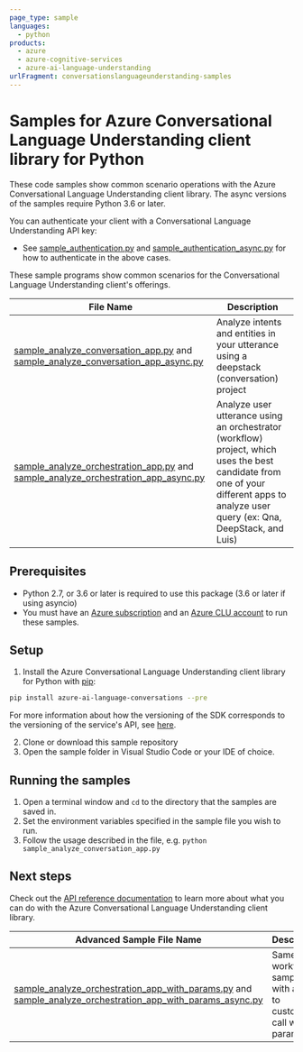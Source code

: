 ```yaml
---
page_type: sample
languages:
  - python
products:
  - azure
  - azure-cognitive-services
  - azure-ai-language-understanding
urlFragment: conversationslanguageunderstanding-samples
---
```


# Samples for Azure Conversational Language Understanding client library for Python

These code samples show common scenario operations with the Azure Conversational Language Understanding client library.
The async versions of the samples require Python 3.6 or later.

You can authenticate your client with a Conversational Language Understanding API key:

- See [sample_authentication.py][sample_authentication] and [sample_authentication_async.py][sample_authentication_async] for how to authenticate in the above cases.

These sample programs show common scenarios for the Conversational Language Understanding client's offerings.

| **File Name**                                                                                                                                               | **Description**                                                                                                                                                                     |
| ----------------------------------------------------------------------------------------------------------------------------------------------------------- | ----------------------------------------------------------------------------------------------------------------------------------------------------------------------------------- |
| [sample_analyze_conversation_app.py][sample_analyze_conversation_app] and [sample_analyze_conversation_app_async.py][sample_analyze_conversation_app_async] | Analyze intents and entities in your utterance using a deepstack (conversation) project                                                                                             |
| [sample_analyze_orchestration_app.py][sample_analyze_orchestration_app] and [sample_analyze_orchestration_app_async.py][sample_analyze_orchestration_app_async]                 | Analyze user utterance using an orchestrator (workflow) project, which uses the best candidate from one of your different apps to analyze user query (ex: Qna, DeepStack, and Luis) |

## Prerequisites

- Python 2.7, or 3.6 or later is required to use this package (3.6 or later if using asyncio)
- You must have an [Azure subscription][azure_subscription] and an
  [Azure CLU account][azure_clu_account] to run these samples.

## Setup

1. Install the Azure Conversational Language Understanding client library for Python with [pip][pip]:

```bash
pip install azure-ai-language-conversations --pre
```

For more information about how the versioning of the SDK corresponds to the versioning of the service's API, see [here][versioning_story_readme].

2. Clone or download this sample repository
3. Open the sample folder in Visual Studio Code or your IDE of choice.

## Running the samples

1. Open a terminal window and `cd` to the directory that the samples are saved in.
2. Set the environment variables specified in the sample file you wish to run.
3. Follow the usage described in the file, e.g. `python sample_analyze_conversation_app.py`

## Next steps

Check out the [API reference documentation][api_reference_documentation] to learn more about
what you can do with the Azure Conversational Language Understanding client library.

| **Advanced Sample File Name**                                                                                                                                                               | **Description**                                                                                  |
| ------------------------------------------------------------------------------------------------------------------------------------------------------------------------------------------- | ------------------------------------------------------------------------------------------------ |
| [sample_analyze_orchestration_app_with_params.py][sample_analyze_orchestration_app_with_params] and [sample_analyze_orchestration_app_with_params_async.py][sample_analyze_orchestration_app_with_params_async] | Same as workflow sample, but with ability to customize call with parameters                      |

[azure_subscription]: https://azure.microsoft.com/free/
[azure_clu_account]: https://language.azure.com/clu/projects
[pip]: https://pypi.org/project/pip/
[sample_authentication]: https://github.com/Azure/azure-sdk-for-python/tree/main/sdk/cognitivelanguage/azure-ai-language-conversations/samples/sample_authentication.py
[sample_authentication_async]: https://github.com/Azure/azure-sdk-for-python/tree/main/sdk/cognitivelanguage/azure-ai-language-conversations/samples/async/sample_authentication_async.py
[sample_analyze_conversation_app]: https://github.com/Azure/azure-sdk-for-python/tree/main/sdk/cognitivelanguage/azure-ai-language-conversations/samples/sample_analyze_conversation_app.py
[sample_analyze_conversation_app_async]: https://github.com/Azure/azure-sdk-for-python/tree/main/sdk/cognitivelanguage/azure-ai-language-conversations/samples/async/sample_analyze_conversation_app_async.py
[sample_analyze_orchestration_app]: https://github.com/Azure/azure-sdk-for-python/tree/main/sdk/cognitivelanguage/azure-ai-language-conversations/samples/sample_analyze_orchestration_app.py
[sample_analyze_orchestration_app_async]: https://github.com/Azure/azure-sdk-for-python/tree/main/sdk/cognitivelanguage/azure-ai-language-conversations/samples/async/sample_analyze_orchestration_app_async.py
[sample_analyze_orchestration_app_with_params]: https://github.com/Azure/azure-sdk-for-python/tree/main/sdk/cognitivelanguage/azure-ai-language-conversations/samples/sample_analyze_orchestration_app_with_params.py
[sample_analyze_orchestration_app_with_params_async]: https://github.com/Azure/azure-sdk-for-python/tree/main/sdk/cognitivelanguage/azure-ai-language-conversations/samples/async/sample_analyze_orchestration_app_with_params_async.py
[api_reference_documentation]: https://language.azure.com/clu/projects
[versioning_story_readme]: https://github.com/Azure/azure-sdk-for-python/tree/main/sdk/cognitivelanguage/azure-ai-language-conversations#install-the-package
